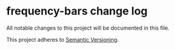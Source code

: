 # frequency-bars change log

All notable changes to this project will be documented in this file.

This project adheres to [Semantic Versioning](http://semver.org/).
